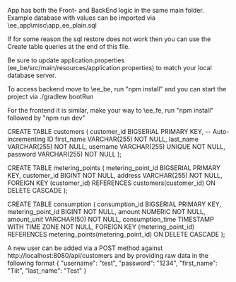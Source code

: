 App has both the Front- and BackEnd logic in the same main folder.
Example database with values can be imported via \ee_app\misc\app_ee_plain.sql

If for some reason the sql restore does not work then you can use the Create table queries at the end of this file.

Be sure to update application.properties (ee_be/src/main/resources/application.properties) to match your local database server.

To access backend move to \ee_be\, run "npm install" and you can start the project via ./gradlew bootRun

For the frontend it is similar, make your way to \ee_fe\, run "npm install" followed by "npm run dev"

























CREATE TABLE customers (
    customer_id BIGSERIAL PRIMARY KEY,  -- Auto-incrementing ID
    first_name VARCHAR(255) NOT NULL,
    last_name VARCHAR(255) NOT NULL,
    username VARCHAR(255) UNIQUE NOT NULL,
    password VARCHAR(255) NOT NULL
);

CREATE TABLE metering_points (
    metering_point_id BIGSERIAL PRIMARY KEY,
    customer_id BIGINT NOT NULL,
    address VARCHAR(255) NOT NULL,
    FOREIGN KEY (customer_id) REFERENCES customers(customer_id) ON DELETE CASCADE
);

CREATE TABLE consumption (
    consumption_id BIGSERIAL PRIMARY KEY,
    metering_point_id BIGINT NOT NULL,
    amount NUMERIC NOT NULL,
    amount_unit VARCHAR(50) NOT NULL,
    consumption_time TIMESTAMP WITH TIME ZONE NOT NULL,
    FOREIGN KEY (metering_point_id) REFERENCES metering_points(metering_point_id) ON DELETE CASCADE
);

A new user can be added via a POST method against http://localhost:8080/api/customers and by providing raw data in the following format
{
    "username": "test",
    "password": "1234",
    "first_name": "Tiit",
    "last_name": "Test"
}
